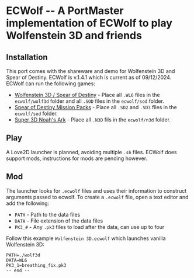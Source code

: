 # ECWolf -- A PortMaster implementation of ECWolf to play Wolfenstein 3D and friends

## Installation

This port comes with the shareware and demo for Wolfenstein 3D and Spear of Destiny. ECWolf is v.1.4.1 which is current as of 09/12/2024. ECWolf can run the following games:

- [Wolfenstein 3D / Spear of Destiny](https://www.gog.com/en/game/wolfenstein_3d) - Place all `.WL6` files in the `ecwolf/wolf3d` folder and all `.SOD` files in the `ecwolf/sod` folder.
- [Spear of Destiny Mission Packs]() - Place all `.SD2` and `.SD3` files in the `ecwolf/sod` folder.
- [Super 3D Noah's Ark](https://wisdomtree.itch.io/s3dna) - Place all `.N3D` fils in the `ecwolf/n3d` folder.

 ## Play

 A Love2D launcher is planned, avoiding multiple `.sh` files. ECWolf does support mods, instructions for mods are pending however.

 ## Mod

 The launcher looks for `.ecwolf` files and uses their information to construct arguments passed to ecwolf. To create a `.ecwolf` file, open a text editor and add the following:

 - `PATH` - Path to the data files
 - `DATA` - File extension of the data files
 - `PK3_#` - Any `.pk3` files to load after the data, can use up to four

Follow this example `Wolfenstein 3D.ecwolf` which launches vanilla Wolfenstein 3D:

```
PATH=./wolf3d
DATA=WL6
PK3_1=breathing_fix.pk3
-- end --
```
